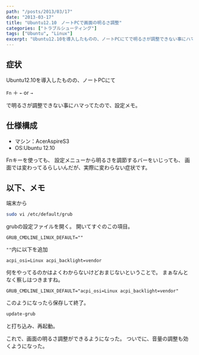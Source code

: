 ```yaml
---
path: "/posts/2013/03/17"
date: "2013-03-17"
title: "Ubuntu12.10　ノートPCで画面の明るさ調整"
categories: ["トラブルシューティング"]
tags: ["Ubuntu", "Linux"]
excerpt: "Ubuntu12.10を導入したものの、ノートPCにてで明るさが調整できない事にハマってたので、設定メモ。"
---
```


## 症状

Ubuntu12.10を導入したものの、ノートPCにて

`Fn` ＋ `←` or `→`

で明るさが調整できない事にハマってたので、設定メモ。 

## 仕様構成 

- マシン：AcerAspireS3 
- OS:Ubuntu 12.10 

Fnキーを使っても、 設定メニューから明るさを調節するバーをいじっても、 画面では変わってるらしいんだが、実際に変わらない症状です。

## 以下、メモ

端末から

```bash
sudo vi /etc/default/grub
```

grubの設定ファイルを開く。 開いてすぐのこの項目。

`GRUB_CMDLINE_LINUX_DEFAULT=""`

`""`内に以下を追加

`acpi_osi=Linux acpi_backlight=vendor`

何をやってるのかはよくわからないけどおまじないということで。
まぁなんとなく察しはつきますね。

`GRUB_CMDLINE_LINUX_DEFAULT="acpi_osi=Linux acpi_backlight=vendor"`

このようになったら保存して終了。

```bash
update-grub
```

と打ち込み、再起動。 

これで、画面の明るさ調整ができるようになった。 ついでに、音量の調整も効くようになった。